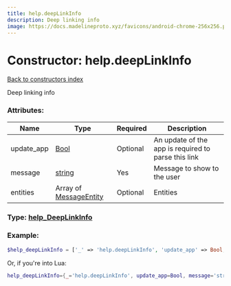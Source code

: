 ```yaml
---
title: help.deepLinkInfo
description: Deep linking info
image: https://docs.madelineproto.xyz/favicons/android-chrome-256x256.png
---
```

# Constructor: help.deepLinkInfo  
[Back to constructors index](index.md)



Deep linking info

### Attributes:

| Name     |    Type       | Required | Description |
|----------|---------------|----------|-------------|
|update\_app|[Bool](../types/Bool.md) | Optional|An update of the app is required to parse this link|
|message|[string](../types/string.md) | Yes|Message to show to the user|
|entities|Array of [MessageEntity](../types/MessageEntity.md) | Optional|Entities|



### Type: [help\_DeepLinkInfo](../types/help_DeepLinkInfo.md)


### Example:

```php
$help_deepLinkInfo = ['_' => 'help.deepLinkInfo', 'update_app' => Bool, 'message' => 'string', 'entities' => [MessageEntity, MessageEntity]];
```  


Or, if you're into Lua:

```lua
help_deepLinkInfo={_='help.deepLinkInfo', update_app=Bool, message='string', entities={MessageEntity}}

```


